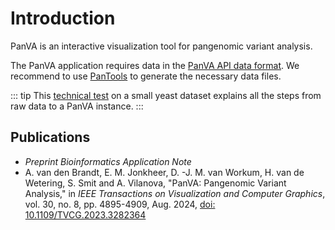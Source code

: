 # Introduction <Badge type="info" text="v0.0.0" />

PanVA is an interactive visualization tool for pangenomic variant analysis.

The PanVA application requires data in the [PanVA API data format](./data-format-homology.md).
We recommend to use [PanTools](./tutorial-pantools.md) to generate the necessary data files.

::: tip
This [technical test](./technical-test.md) on a small yeast dataset explains all the steps from raw data to a PanVA instance.
:::




## Publications
* *Preprint Bioinformatics Application Note*
* A. van den Brandt, E. M. Jonkheer, D. -J. M. van Workum, H. van de Wetering, S. Smit and A. Vilanova, "PanVA: Pangenomic Variant Analysis," in *IEEE Transactions on Visualization and Computer Graphics*, vol. 30, no. 8, pp. 4895-4909, Aug. 2024, [doi: 10.1109/TVCG.2023.3282364](10.1109/TVCG.2023.3282364) 

